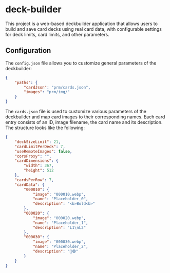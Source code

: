 # deck-builder

This project is a web-based deckbuilder application that allows users to build and save card decks using real card data, with configurable settings for deck limits, card limits, and other parameters.

## Configuration

The `config.json` file allows you to customize general parameters of the deckbuilder:

```json
{
    "paths": {
        "cardJson": "prm/cards.json",
        "images": "prm/img/"
    }
}
```

The `cards.json` file is used to customize various parameters of the deckbuilder and map card images to their corresponding names. Each card entry consists of an ID, image filename, the card name and its description. The structure looks like the following:

```json
{
    "deckSizeLimit": 21,
    "cardLimitPerDeck": 7,
    "useRemoteImages": false,
    "corsProxy": "",
    "cardDimensions": {
        "width": 367,
        "height": 512
    },
    "cardsPerRow": 7,
    "cardData": {
        "000010": {
            "image": "000010.webp",
            "name": "Placeholder_0",
            "description": "<b>Bold<b>"
        },
        "000020": {
            "image": "000020.webp",
            "name": "Placeholder_1",
            "description": "L1\nL2"
        },
        "000030": {
            "image": "000030.webp",
            "name": "Placeholder_2",
            "description": "🔴🟢"
        }
    }
}
```